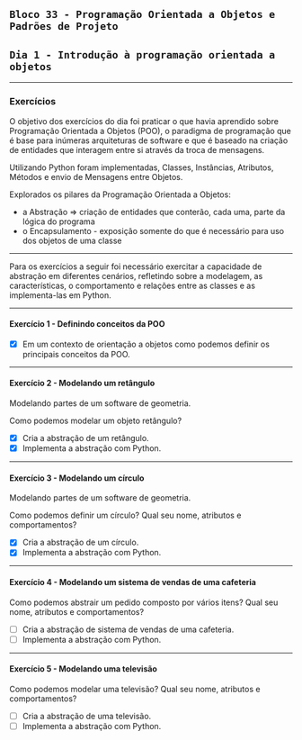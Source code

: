 ## `Bloco 33 - Programação Orientada a Objetos e Padrões de Projeto`

## `Dia 1 - Introdução à programação orientada a objetos`

---

### Exercícios

O objetivo dos exercícios do dia foi praticar o que havia aprendido sobre Programação Orientada a Objetos (POO), o paradigma de programação que é base para inúmeras arquiteturas de software e que é baseado na criação de entidades que interagem entre si através da troca de mensagens.

Utilizando Python foram implementadas, Classes, Instâncias, Atributos, Métodos e envio de Mensagens entre Objetos.

Explorados os pilares da Programação Orientada a Objetos:

- a Abstração => criação de entidades que conterão, cada uma, parte da lógica do programa
- o Encapsulamento - exposição somente do que é necessário para uso dos objetos de uma classe

---

Para os exercícios a seguir foi necessário exercitar a capacidade de abstração em diferentes cenários, refletindo sobre a modelagem, as características, o comportamento e relações entre as classes e as implementa-las em Python.

---

#### Exercício 1 - Definindo conceitos da POO

- [x] Em um contexto de orientação a objetos como podemos definir os principais conceitos da POO.

---

#### Exercício 2 - Modelando um retângulo

Modelando partes de um software de geometria.

Como podemos modelar um objeto retângulo?

- [x] Cria a abstração de um retângulo.
- [x] Implementa a abstração com Python.

---

#### Exercício 3 - Modelando um círculo

Modelando partes de um software de geometria.

Como podemos definir um círculo? Qual seu nome, atributos e comportamentos?

- [x] Cria a abstração de um círculo.
- [x] Implementa a abstração com Python.

---

#### Exercício 4 - Modelando um sistema de vendas de uma cafeteria

Como podemos abstrair um pedido composto por vários itens? Qual seu nome, atributos e comportamentos?

- [ ] Cria a abstração de sistema de vendas de uma cafeteria.
- [ ] Implementa a abstração com Python.

---

#### Exercício 5 - Modelando uma televisão

Como podemos modelar uma televisão? Qual seu nome, atributos e comportamentos?

- [ ] Cria a abstração de uma televisão.
- [ ] Implementa a abstração com Python.
